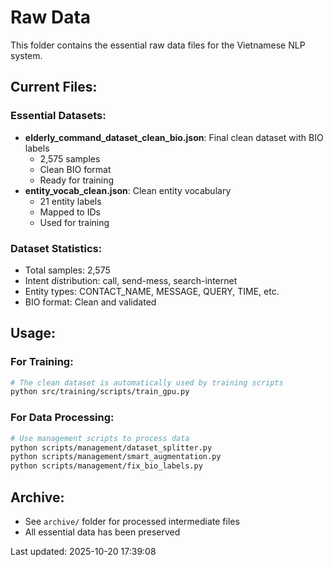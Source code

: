 # Raw Data

This folder contains the essential raw data files for the Vietnamese NLP system.

## Current Files:

### Essential Datasets:
- **elderly_command_dataset_clean_bio.json**: Final clean dataset with BIO labels
  - 2,575 samples
  - Clean BIO format
  - Ready for training
- **entity_vocab_clean.json**: Clean entity vocabulary
  - 21 entity labels
  - Mapped to IDs
  - Used for training

### Dataset Statistics:
- Total samples: 2,575
- Intent distribution: call, send-mess, search-internet
- Entity types: CONTACT_NAME, MESSAGE, QUERY, TIME, etc.
- BIO format: Clean and validated

## Usage:

### For Training:
```bash
# The clean dataset is automatically used by training scripts
python src/training/scripts/train_gpu.py
```

### For Data Processing:
```bash
# Use management scripts to process data
python scripts/management/dataset_splitter.py
python scripts/management/smart_augmentation.py
python scripts/management/fix_bio_labels.py
```

## Archive:
- See `archive/` folder for processed intermediate files
- All essential data has been preserved

Last updated: 2025-10-20 17:39:08
